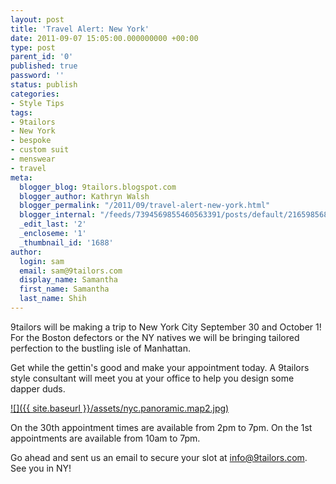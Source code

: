 ```yaml
---
layout: post
title: 'Travel Alert: New York'
date: 2011-09-07 15:05:00.000000000 +00:00
type: post
parent_id: '0'
published: true
password: ''
status: publish
categories:
- Style Tips
tags:
- 9tailors
- New York
- bespoke
- custom suit
- menswear
- travel
meta:
  blogger_blog: 9tailors.blogspot.com
  blogger_author: Kathryn Walsh
  blogger_permalink: "/2011/09/travel-alert-new-york.html"
  blogger_internal: "/feeds/7394569855460563391/posts/default/2165985685652040702"
  _edit_last: '2'
  _encloseme: '1'
  _thumbnail_id: '1688'
author:
  login: sam
  email: sam@9tailors.com
  display_name: Samantha
  first_name: Samantha
  last_name: Shih
---
```

9tailors will be making a trip to New York City September 30 and October 1! For the Boston defectors or the NY natives we will be bringing tailored perfection to the bustling isle of Manhattan.

Get while the gettin's good and make your appointment today. A 9tailors style consultant will meet you at your office to help you design some dapper duds.

[![]({{ site.baseurl }}/assets/nyc.panoramic.map2.jpg)](http://2.bp.blogspot.com/-z2LsD84FBGc/TmeLSEIEm1I/AAAAAAAAAwU/XwzHUxUsfxM/s1600/nyc.panoramic.map2.jpg)

On the 30th appointment times are available from 2pm to 7pm. On the 1st appointments are available from 10am to 7pm.

Go ahead and sent us an email to secure your slot at [info@9tailors.com](http://www.blogger.com/info@9tailors.com). See you in NY!